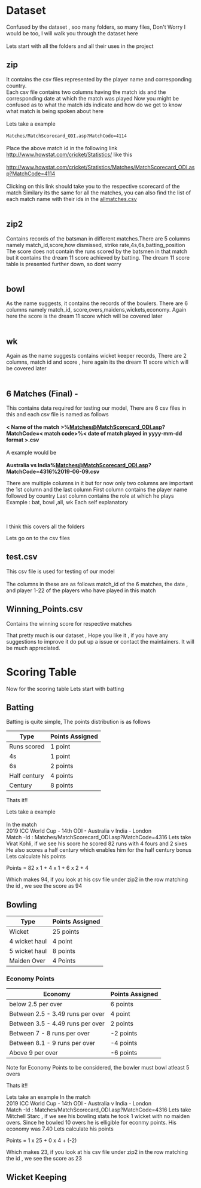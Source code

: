 # Dataset

Confused by the dataset , soo many folders, so many files, Don't Worry I would be too, I will walk you through the dataset here
</br></br>
Lets start with all the folders and all their uses in the project

## zip

It contains the csv files represented by the player name and corresponding country.</br>Each csv file contains two columns having the match ids and the corresponding date at which the match was played
		 Now you might be confused as to what the match ids indicate and how do we get to know what match is being spoken about here </br></br>Lets take a example
		 </br><br>
		 ```
		 Matches/MatchScorecard_ODI.asp?MatchCode=4114 
		 ```
		</br></br>
		 Place the above match id in the following link http://www.howstat.com/cricket/Statistics/ like this
		</br></br>
		http://www.howstat.com/cricket/Statistics/Matches/MatchScorecard_ODI.asp?MatchCode=4114
		</br>	</br>
		Clicking on this link should take you to the respective scorecard of the match
		Similary its the same for all the matches, you can also find the list of each match name with their ids in the [allmatches.csv](https://github.com/lucasace/Best11-Fantasycricket/blob/master/allmatches.csv)
</br></br>

## zip2 
Contains records of the batsman in different matches.There are 5 columns namely match_id,score,how dismissed, strike rate,4s,6s,batting_position
The score does not contain the runs scored by the batsmen in that match but it contains the dream 11 score achieved by batting.
The dream 11 score table is presented further down, so dont worry 
</br></br>
## bowl 
As the name suggests, it contains the records of the bowlers. There are 6 columns namely match_id, score,overs,maidens,wickets,economy. Again here the score is the dream 11 score which will be covered later
</br></br>
## wk 
Again as the name suggests contains wicket keeper records, There are 2 columns, match id and score , here again its the dream 11 score which will be covered later
</br></br>
## 6 Matches (Final) - 
This contains data required for testing our model, There are 6 csv files in this and each csv file is named as follows 
</br></br>
**< Name of the match >%Matches@MatchScorecard_ODI.asp?MatchCode=< match code>%< date of match played in yyyy-mm-dd format >.csv**
</br></br>A example would be </br></br>
**Australia vs India%Matches@MatchScorecard_ODI.asp?MatchCode=4316%2019-06-09.csv**

There are multiple columns in it but for now only two columns are important the 1st column and the last column
First column contains the player name followed by country 
Last column contains the role at which he plays 
Example : bat, bowl ,all, wk
Each self explanatory

</br></br>
I think this covers all the folders

Lets go on to the csv files

## test.csv

This csv file is used for testing of our model</br></br>The columns in these are as follows match_id of the 6 matches, the date , and player 1-22 of the players who have played in this match

## Winning_Points.csv
Contains the winning score for respective matches

That pretty much is our dataset , Hope you like it , if you have any suggestions to improve it do put up a issue or contact the maintainers. It will be much appreciated. 


# Scoring Table

Now for the scoring table
Lets start with batting

## Batting

Batting is quite simple, The points distribution is as follows

| Type | Points Assigned |
| ---- | --------------- |
| Runs scored | 1 point    |
| 4s   | 1 point     |
| 6s   | 2 points    |
| Half century| 4 points |
| Century | 8 points |
</vr>
Thats it!!

Lets take a example</br></br>
In the match   	
2019 ICC World Cup - 14th ODI - Australia v India - London
</br>
Match -Id : Matches/MatchScorecard_ODI.asp?MatchCode=4316
Lets take Virat Kohli, if we see his score he scored 82 runs with 4 fours and 2 sixes
He also scores a half century which enables him for the half century bonus
Lets calculate his points

Points  =  82 x 1 + 4 x 1  + 6 x 2  + 4 

 Which makes 94, if you look at his csv file under zip2 in the row matching the id , we see the score as 94

## Bowling

| Type | Points Assigned |
| ---- | --------------- |
| Wicket | 25 points    |
| 4 wicket haul   | 4 point     |
| 5 wicket haul   | 8 points    |
| Maiden Over     | 4 Points    |

### Economy Points

| Economy | Points Assigned |
| ---- | --------------- |
| below 2.5 per over | 6 points    |
| Between 2.5 - 3.49 runs per over   | 4 point |
| Between 3.5 - 4.49 runs per over| 2 points   |
| Between 7 - 8 runs per over| -2 points |
| Between 8.1 - 9 runs per over | -4 points |
| Above 9 per over | -6 points |

Note for Economy Points to be considered, the bowler must bowl atleast 5 overs


</vr>
Thats it!!

Lets take an example
In the match   	
2019 ICC World Cup - 14th ODI - Australia v India - London
</br>
Match -Id : Matches/MatchScorecard_ODI.asp?MatchCode=4316
Lets take Mitchell Starc , if we see his bowling stats he took 1 wicket with no maiden overs. Since he bowled 10 overs he is elligible for econmy points. His economy was 7.40
Lets calculate his points

Points  =  1 x 25 + 0 x 4 + (-2) 

 Which makes 23, if you look at his csv file under zip2 in the row matching the id , we see the score as 23

## Wicket Keeping


